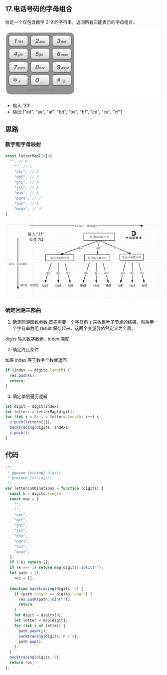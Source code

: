 ## 17.电话号码的字母组合

给定一个仅包含数字 2-9 的字符串，返回所有它能表示的字母组合。

![这是图片](./1.png)

- 输入:'23'
- 输出:["ad", "ae", "af", "bd", "be", "bf", "cd", "ce", "cf"].

## 思路

### 数字和字母映射

```js
const letterMap[10]=[
  "", // 0
    "", // 1
    "abc", // 2
    "def", // 3
    "ghi", // 4
    "jkl", // 5
    "mno", // 6
    "pqrs", // 7
    "tuv", // 8
    "wxyz", // 9
]

```

![这是图片](./2.png)

### 确定回溯三部曲

1. 确定回溯函数参数
   首先需要一个字符串 s 来收集叶子节点的结果，然后用一个字符串数组 result 保存起来，这两个变量我依然定义为全局。

digits 输入数字数组，index 深度

2. 确定终止条件

如果 index 等于数字个数就返回

```js
if (index == digits.length) {
  res.push(s);
  return;
}
```

3. 确定单层遍历逻辑

```js
let digit = digit[index];
let letters = letterMap[digit];
for (let i = 0; i < letters.length; i++) {
  s.push(letters[i]);
  backtracing(digits, index);
  s.push();
}
```

## 代码

```js
/**
 * @param {string} digits
 * @return {string[]}
 */
var letterCombinations = function (digits) {
  const k = digits.length;
  const map = [
    "",
    "",
    "abc",
    "def",
    "ghi",
    "jkl",
    "mno",
    "pqrs",
    "tuv",
    "wxyz",
  ];
  if (!k) return [];
  if (k === 1) return map[digits].split("");
  let path = [],
    res = [];

  function backtracing(digits, n) {
    if (path.length == digits.length) {
      res.push(path.join(""));
      return;
    }
    let digit = digits[n];
    let letter = map[digit];
    for (let i of letter) {
      path.push(i);
      backtracing(digits, n + 1);
      path.pop();
    }
  }
  backtracing(digits, 0);
  return res;
};
```
